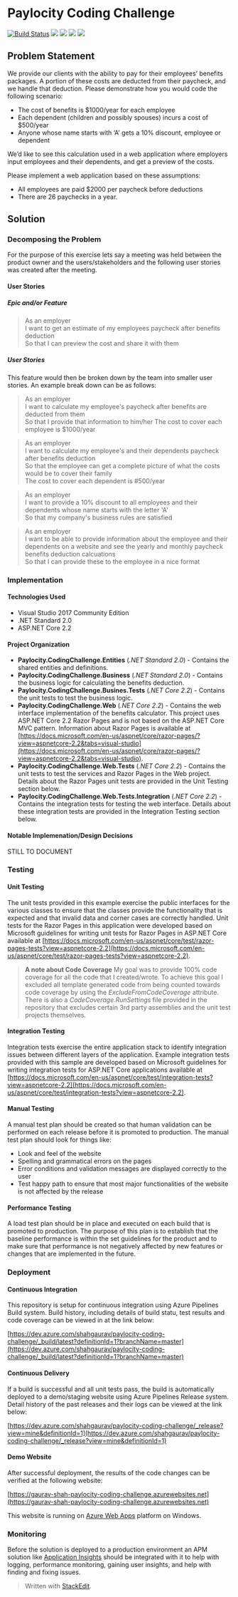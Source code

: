 # Paylocity Coding Challenge

[![Build Status](https://dev.azure.com/shahgaurav/paylocity-coding-challenge/_apis/build/status/paylocity-coding-challenge-ASP.NET%20Core-CI?branchName=master)](https://dev.azure.com/shahgaurav/paylocity-coding-challenge/_build/latest?definitionId=1?branchName=master) [![](https://img.shields.io/azure-devops/tests/shahgaurav/paylocity-coding-challenge/1.svg)](https://dev.azure.com/shahgaurav/paylocity-coding-challenge/_build/latest?definitionId=1?branchName=master) [![](https://img.shields.io/azure-devops/coverage/shahgaurav/paylocity-coding-challenge/1.svg)](https://dev.azure.com/shahgaurav/paylocity-coding-challenge/_build/latest?definitionId=1?branchName=master) [![](https://vsrm.dev.azure.com/shahgaurav/_apis/public/Release/badge/1f45e0ad-55b2-48e6-8f6b-63c5bae1265a/1/1)](https://dev.azure.com/shahgaurav/paylocity-coding-challenge/_release?view=mine&definitionId=1) [![](https://img.shields.io/website-up-down-green-red/https/gaurav-shah-paylocity-coding-challenge.azurewebsites.net.svg?label=Demo%20Website)](https://gaurav-shah-paylocity-coding-challenge.azurewebsites.net)

## Problem Statement
We provide our clients with the ability to pay for their employees’ benefits packages. A portion of these costs are deducted from their paycheck, and we handle that deduction. Please demonstrate how you would code the following scenario:
* The cost of benefits is $1000/year for each employee
* Each dependent (children and possibly spouses) incurs a cost of $500/year
* Anyone whose name starts with ‘A’ gets a 10% discount, employee or dependent

We’d like to see this calculation used in a web application where employers input employees and their dependents, and get a preview of the costs.

Please implement a web application based on these assumptions:
* All employees are paid $2000 per paycheck before deductions
* There are 26 paychecks in a year.

## Solution
### Decomposing the Problem
For the purpose of this exercise lets say a meeting was held between the product owner and the users/stakeholders and the following user stories was created after the meeting.
#### User Stories
##### Epic and/or Feature

> As an employer  
> I want to get an estimate of my employees paycheck after benefits deduction  
> So that I can preview the cost and share it with them

##### User Stories
This feature would then be broken down by the team into smaller user stories. An example break down can be as follows:

> As an employer  
> I want to calculate my employee's paycheck after benefits are deducted from them  
> So that I provide that information to him/her The cost to cover each employee is $1000/year

> As an employer  
> I want to calculate my employee's and their dependents paycheck after benefits deduction  
> So that the employee can get a complete picture of what the costs would be to cover their family  
> The cost to cover each dependent is #500/year

> As an employer  
> I want to provide a 10% discount to all employees and their dependents whose name starts with the letter 'A'  
> So that my company's business rules are satisfied

> As an employer  
> I want to be able to provide information about the employee and their dependents on a website and see the yearly and monthly paycheck benefits deduction calcuations  
> So that I can provide these to the employee in a nice format

### Implementation
#### Technologies Used

 - Visual Studio 2017 Community Edition
 - .NET Standard 2.0
 - ASP.NET Core 2.2

#### Project Organization
- **Paylocity.CodingChallenge.Entities** (*.NET Standard 2.0*) - Contains the shared entities and definitions.
- **Paylocity.CodingChallenge.Business** (*.NET Standard 2.0*) - Contains the business logic for calculating the benefits deduction. 
- **Paylocity.CodingChallenge.Busines.Tests** (*.NET Core 2.2*) - Contains the unit tests to test the business logic.
- **Paylocity.CodingChallenge.Web** (*.NET Core 2.2*) - Contains the web interface implementation of the benefits calculator. This project uses ASP.NET Core 2.2 Razor Pages and is not based on the ASP.NET Core MVC pattern. Information about Razor Pages is available at [https://docs.microsoft.com/en-us/aspnet/core/razor-pages/?view=aspnetcore-2.2&tabs=visual-studio](https://docs.microsoft.com/en-us/aspnet/core/razor-pages/?view=aspnetcore-2.2&tabs=visual-studio).
- **Paylocity.CodingChallenge.Web.Tests** (*.NET Core 2.2*) - Contains the unit tests to test the services and Razor Pages in the Web project. Details about the Razor Pages unit tests are provided in the Unit Testing section below.
- **Paylocity.CodingChallenge.Web.Tests.Integration** (*.NET Core 2.2*) - Contains the integration tests for testing the web interface. Details about these integration tests are provided in the Integration Testing section below.

#### Notable Implemenation/Design Decisions
STILL TO DOCUMENT

### Testing
#### Unit Testing
The unit tests provided in this example exercise the public interfaces for the various classes to ensure that the classes provide the functionality that is expected and that invalid data and corner cases are correctly handled. Unit tests for the Razor Pages in this application were developed based on Microsoft guidelines for writing unit tests for Razor Pages in ASP.NET Core available at [https://docs.microsoft.com/en-us/aspnet/core/test/razor-pages-tests?view=aspnetcore-2.2](https://docs.microsoft.com/en-us/aspnet/core/test/razor-pages-tests?view=aspnetcore-2.2).

> **A note about Code Coverage**
> My goal was to provide 100% code coverage for all the code that I created/wrote. To achieve this goal I excluded all template generated code from being counted towards code coverage by using the *ExcludeFromCodeCoverage* attribute. There is also a *CodeCoverage.RunSettings* file provided in the repository that excludes certain 3rd party assemblies and the unit test projects themselves.

#### Integration Testing
Integration tests exercise the entire application stack to identify integration issues between different layers of the application. Example integration tests provided with this sample are developed based on Microsoft guidelines for writing integration tests for ASP.NET Core applications available at [https://docs.microsoft.com/en-us/aspnet/core/test/integration-tests?view=aspnetcore-2.2](https://docs.microsoft.com/en-us/aspnet/core/test/integration-tests?view=aspnetcore-2.2).
#### Manual Testing
A manual test plan should be created so that human validation can be performed on each release before it is promoted to production. The manual test plan should look for things like:
- Look and feel of the website
- Spelling and grammatical errors on the pages
- Error conditions and validation messages are displayed correctly to the user
- Test happy path to ensure that most major functionalities of the website is not affected by the release
#### Performance Testing
A load test plan should be in place and executed on each build that is promoted to production. The purpose of this plan is to establish that the baseline performance is within the set guidelines for the product and to make sure that performance is not negatively affected by new features or changes that are implemented in the future.

### Deployment
#### Continuous Integration
This repository is setup for continuous integration using Azure Pipelines Build system. Build history, including details of build statu, test results and code coverage can be viewed in at the link below:

[https://dev.azure.com/shahgaurav/paylocity-coding-challenge/_build/latest?definitionId=1?branchName=master](https://dev.azure.com/shahgaurav/paylocity-coding-challenge/_build/latest?definitionId=1?branchName=master)
#### Continuous Delivery
If a build is successful and all unit tests pass, the build is automatically deployed to a demo/staging website using Azure Pipelines Release system. Detail history of the past releases  and their logs can be viewed at the link below:

[https://dev.azure.com/shahgaurav/paylocity-coding-challenge/_release?view=mine&definitionId=1](https://dev.azure.com/shahgaurav/paylocity-coding-challenge/_release?view=mine&definitionId=1)
#### Demo Website
After successful deployment, the results of the code changes can be verified at the following website:

[https://gaurav-shah-paylocity-coding-challenge.azurewebsites.net](https://gaurav-shah-paylocity-coding-challenge.azurewebsites.net)

This website is running on [Azure Web Apps](https://azure.microsoft.com/en-us/services/app-service/web/) platform  on Windows.

### Monitoring
Before the solution is deployed to a production environment an APM solution like [Application Insights](https://docs.microsoft.com/en-us/azure/application-insights/app-insights-overview) should be integrated with it to help with logging, performance monitoring, gaining user insights, and help with finding and fixing issues.


> Written with [StackEdit](https://stackedit.io/).